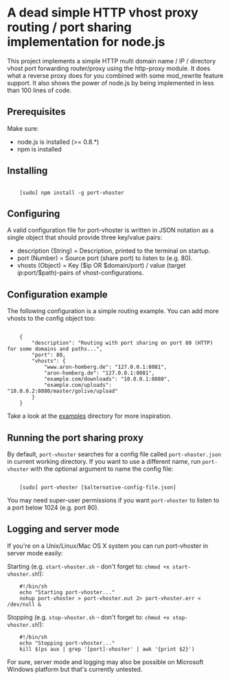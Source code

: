 # A dead simple HTTP vhost proxy routing / port sharing implementation for node.js

This project implements a simple HTTP multi domain name / IP / directory vhost port forwarding router/proxy
using the http-proxy module. It does what a reverse proxy does for you combined with some mod_rewrite feature support.
It also shows the power of node.js by being implemented in less than 100 lines of code.

## Prerequisites

Make sure:
- node.js is installed (>= 0.8.*)
- npm is installed

## Installing

```

    [sudo] npm install -g port-vhoster

```

## Configuring

A valid configuration file for port-vhoster is written in JSON notation as a single object that should provide
three key/value pairs:

- description (String) = Description, printed to the terminal on startup.
- port        (Number) = Source port (share port) to listen to (e.g. 80).
- vhosts      (Object) = Key ($ip OR $domain/port) / value (target $ip:$port/$path)-pairs of vhost-configurations.

## Configuration example

The following configuration is a simple routing example. You can add more vhosts to the config object too:

```

    {
        "description": "Routing with port sharing on port 80 (HTTP) for some domains and paths...",
        "port": 80,
        "vhosts": {
            "www.aron-homberg.de": "127.0.0.1:8081",
            "aron-homberg.de": "127.0.0.1:8081",
            "example.com/downloads": "10.0.0.1:8080",
            "example.com/uploads": "10.0.0.2:8080/master/golive/upload"
        }
    }

```

Take a look at the [examples](https://github.com/kyr0/port-vhoster/tree/master/examples) directory for more inspiration.

## Running the port sharing proxy

By default, ```port-vhoster``` searches for a config file called ```port-vhoster.json``` in current working directory.
If you want to use a different name, run ```port-vhoster``` with the optional argument to name the config file:

```

    [sudo] port-vhoster [$alternative-config-file.json]

```

You may need super-user permissions if you want ```port-vhoster``` to listen to a port below 1024 (e.g. port 80).

## Logging and server mode

If you're on a Unix/Linux/Mac OS X system you can run port-vhoster in server mode easily:

Starting (e.g. ```start-vhoster.sh``` - don't forget to: ```chmod +x start-vhoster.sh```!):

```
    #!/bin/sh
    echo "Starting port-vhoster..."
    nohup port-vhoster > port-vhoster.out 2> port-vhoster.err < /dev/null &

```

Stopping (e.g. ```stop-vhoster.sh``` - don't forget to: ```chmod +x stop-vhoster.sh```!):

```
    #!/bin/sh
    echo "Stopping port-vhoster..."
    kill $(ps aux | grep '[port]-vhoster' | awk '{print $2}')

```

For sure, server mode and logging may also be possible on Microsoft Windows platform but that's currently untested.